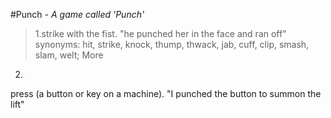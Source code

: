#Punch
*- A game called 'Punch'*

> 1.strike with the fist.
"he punched her in the face and ran off"
synonyms:	hit, strike, knock, thump, thwack, jab, cuff, clip, smash, slam, welt; More
2.
press (a button or key on a machine).
"I punched the button to summon the lift"


